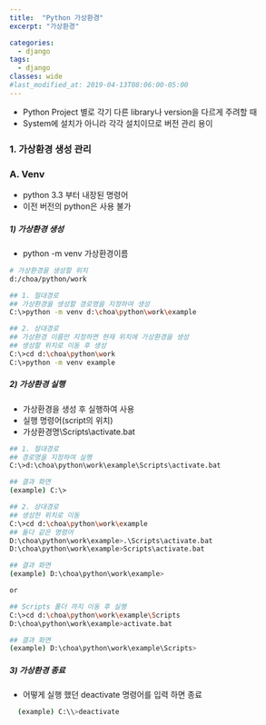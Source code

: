 ```yaml
---
title:  "Python 가상환경"
excerpt: "가상환경"

categories:
  - django
tags:
  - django
classes: wide 
#last_modified_at: 2019-04-13T08:06:00-05:00
---
```




- Python Project 별로 각기 다른 library나 version을 다르게 주려할 때
- System에 설치가 아니라 각각 설치이므로 버전 관리 용이



### 1. 가상환경 생성 관리



### A. Venv

- python 3.3 부터 내장된 명령어 	
- 이전 버전의 python은 사용 불가



##### 1) 가상환경 생성

- python -m venv 가상환경이름

```bash
# 가상환경을 생성할 위치
d:/choa/python/work

## 1. 절대경로
## 가상환경을 생성할 경로명을 지정하여 생성
C:\>python -m venv d:\choa\python\work\example

## 2. 상대경로
## 가상환경 이름만 지정하면 현재 위치에 가상환경을 생성
## 생성할 위치로 이동 후 생성
C:\>cd d:\choa\python\work
C:\>python -m venv example

```

##### 2) 가상환경 실행

- 가상환경을 생성 후 실행하여 사용
- 실행 명령어(script의 위치) 
- 가상환경명\Scripts\activate.bat

```bash
## 1. 절대경로
## 경로명을 지정하여 실행
C:\>d:\choa\python\work\example\Scripts\activate.bat    

## 결과 화면
(example) C:\>

## 2. 상대경로
## 생성한 위치로 이동 
C:\>cd d:\choa\python\work\example
## 둘다 같은 명령어
D:\choa\python\work\example>.\Scripts\activate.bat
D:\choa\python\work\example>Scripts\activate.bat

## 결과 화면
(example) D:\choa\python\work\example> 

or

## Scripts 폴더 까지 이동 후 실행
C:\>cd d:\choa\python\work\example\Scripts
D:\choa\python\work\example>activate.bat

## 결과 화면
(example) D:\choa\python\work\example\Scripts> 

```

##### 3) 가상환경 종료 

- 어떻게 실행 했던 deactivate 명령어를 입력 하면 종료

```bash
  (example) C:\\>deactivate

```




